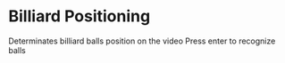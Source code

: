 # Billiard Positioning
Determinates billiard balls position on the video
Press enter to recognize balls
